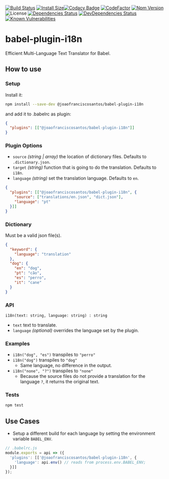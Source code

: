 [![Build Status](https://travis-ci.org/joaofranciscosantos/babel-plugin-i18n.svg?branch=master)](https://travis-ci.org/joaofranciscosantos/babel-plugin-i18n)
[![Install Size](https://packagephobia.now.sh/badge?p=@joaofranciscosantos/babel-plugin-i18n)](https://packagephobia.now.sh/result?p=@joaofranciscosantos/babel-plugin-i18n)[![Codacy Badge](https://api.codacy.com/project/badge/Grade/fbf774077a5545989adc6860033299eb)](https://app.codacy.com/app/joao.francis.santos/babel-plugin-i18n?utm_source=github.com&utm_medium=referral&utm_content=joaofranciscosantos/babel-plugin-i18n&utm_campaign=Badge_Grade_Settings)
[![CodeFactor](https://www.codefactor.io/repository/github/joaofranciscosantos/babel-plugin-i18n/badge)](https://www.codefactor.io/repository/github/joaofranciscosantos/babel-plugin-i18n)
[![Npm Version](https://badge.fury.io/js/%40joaofranciscosantos%2Fbabel-plugin-i18n.svg)](https://badge.fury.io/js/%40joaofranciscosantos%2Fbabel-plugin-i18n)
![License](https://img.shields.io/github/license/joaofranciscosantos/babel-plugin-i18n.svg)
[![Dependencies Status](https://david-dm.org/joaofranciscosantos/babel-plugin-i18n/status.svg)](https://david-dm.org/joaofranciscosantos/babel-plugin-i18n)
[![DevDependencies Status](https://david-dm.org/joaofranciscosantos/babel-plugin-i18n/dev-status.svg)](https://david-dm.org/joaofranciscosantos/babel-plugin-i18n?type=dev)
[![Known Vulnerabilities](https://snyk.io/test/github/joaofranciscosantos/babel-plugin-i18n/badge.svg?targetFile=package.json)](https://snyk.io/test/github/joaofranciscosantos/babel-plugin-i18n?targetFile=package.json)

# babel-plugin-i18n
Efficient Multi-Language Text Translator for Babel.

## How to use
### Setup
Install it:
```bash
npm install --save-dev @joaofranciscosantos/babel-plugin-i18n
```
and add it to .babelrc as plugin:
```json
{
  "plugins": [["@joaofranciscosantos/babel-plugin-i18n"]]
}
```

### Plugin Options
- `source` *(string | array)* the location of dictionary files. Defaults to `.dictionary.json`.
- `target` *(string)* function that is going to do the translation. Defaults to `i18n`. 
- `language` *(string)* set the translation language. Defaults to `en`.
```json
{
  "plugins": [["@joaofranciscosantos/babel-plugin-i18n", {
    "source": ["translations/en.json", "dict.json"],
    "language": "pt"
  }]]
}
```

### Dictionary
Must be a valid json file(s).
```json
{
  "keyword": {
    "language": "translation"
  },
  "dog": {
    "en": "dog",
    "pt": "cão",
    "es": "perro",
    "it": "cane"
  }
}
```

### API
```
i18n(text: string, language: string) : string
```
- `text` text to translate.
- `language` *(optional)* overrides the language set by the plugin.

### Examples
- `i18n("dog", "es")` transpiles to `"perro"`
- `i18n("dog")` transpiles to `"dog"`
  - Same language, no difference in the output.
- `i18n("none", "?")` transpiles to `"none"`
  - Because the source files do not provide a translation for the language `?`, it returns the original text.
  
### Tests
```bash
npm test
```

## Use Cases
* Setup a different build for each language by setting the environment variable `BABEL_ENV`.
```js
// .babelrc.js
module.exports = api => ({
  'plugins': [['@joaofranciscosantos/babel-plugin-i18n', {
    'language': api.env() // reads from process.env.BABEL_ENV;
  }]]
});
```
